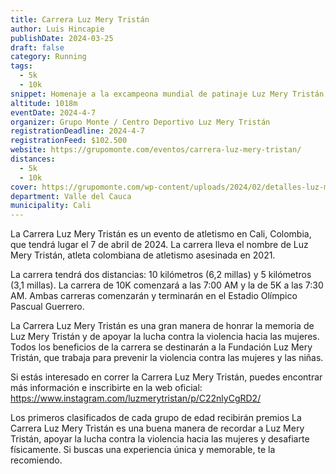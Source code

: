 ```yaml
---
title: Carrera Luz Mery Tristán
author: Luis Hincapie
publishDate: 2024-03-25
draft: false
category: Running
tags:
  - 5k
  - 10k
snippet: Homenaje a la excampeona mundial de patinaje Luz Mery Tristán.
altitude: 1018m
eventDate: 2024-4-7
organizer: Grupo Monte / Centro Deportivo Luz Mery Tristán
registrationDeadline: 2024-4-7
registrationFeed: $102.500
website: https://grupomonte.com/eventos/carrera-luz-mery-tristan/
distances:
  - 5k
  - 10k
cover: https://grupomonte.com/wp-content/uploads/2024/02/detalles-luz-mery-tristan.jpg
department: Valle del Cauca
municipality: Cali
---
```


La Carrera Luz Mery Tristán es un evento de atletismo en Cali, Colombia, que tendrá lugar el 7 de abril de 2024. La
carrera lleva el nombre de Luz Mery Tristán, atleta colombiana de atletismo asesinada en 2021.

La carrera tendrá dos distancias: 10 kilómetros (6,2 millas) y 5 kilómetros (3,1 millas). La carrera de 10K comenzará a
las 7:00 AM y la de 5K a las 7:30 AM. Ambas carreras comenzarán y terminarán en el Estadio Olímpico Pascual Guerrero.

La Carrera Luz Mery Tristán es una gran manera de honrar la memoria de Luz Mery Tristán y de apoyar la lucha contra la
violencia hacia las mujeres. Todos los beneficios de la carrera se destinarán a la Fundación Luz Mery Tristán, que
trabaja para prevenir la violencia contra las mujeres y las niñas.

Si estás interesado en correr la Carrera Luz Mery Tristán, puedes encontrar más información e inscribirte en la web
oficial: https://www.instagram.com/luzmerytristan/p/C22nlyCgRD2/

Los primeros clasificados de cada grupo de edad recibirán premios
La Carrera Luz Mery Tristán es una buena manera de recordar a Luz Mery Tristán, apoyar la lucha contra la violencia
hacia las mujeres y desafiarte físicamente. Si buscas una experiencia única y memorable, te la recomiendo.

